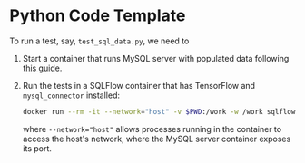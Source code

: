 # Python Code Template

To run a test, say, `test_sql_data.py`, we need to 

1. Start a container that runs MySQL server with populated data following [this guide](https://github.com/wangkuiyi/sqlflow/blob/develop/example/datasets/README.md).

1. Run the tests in a SQLFlow container that has TensorFlow and `mysql_connector` installed:

   ```bash
   docker run --rm -it --network="host" -v $PWD:/work -w /work sqlflow/sqlflow python test_sql_data.py
   ```
   
   where `--network="host"` allows processes running in the container to access the host's network, where the MySQL server container exposes its port.
